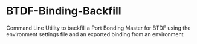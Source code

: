 # BTDF-Binding-Backfill
Command Line Utility to backfill a Port Bonding Master for BTDF using the environment settings file and an exported binding from an environment
